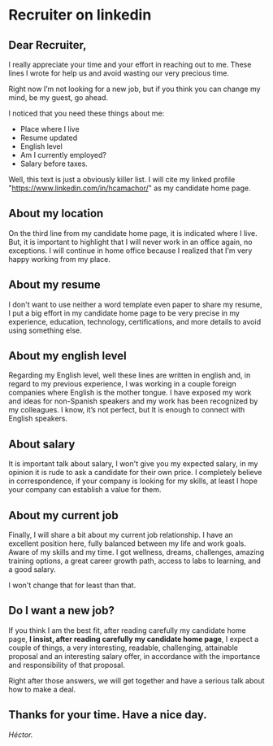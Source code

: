 # Recruiter on linkedin

## Dear Recruiter,

I really appreciate your time and your effort in reaching out to me. These lines I wrote for help us and avoid wasting our very precious time. 

Right now I’m not looking for a new job, but if you think you can change my mind, be my guest, go ahead.

I noticed that you need these things about me:
- Place where I live
- Resume updated
- English level
- Am I currently employed?
- Salary before taxes.

Well, this text is just a obviously killer list. I will cite my linked profile "https://www.linkedin.com/in/hcamachor/" as my candidate home page.

## About my location
On the third line from my candidate home page, it is indicated where I live. But, it is important to highlight that I will never work in an office again, no exceptions. I will continue in home office because I realized that I'm very happy working from my place.

## About my resume
I don't want to use neither a word template even paper to share my resume, I put a big effort in my candidate home page to be very precise in my experience, education, technology, certifications, and more details to avoid using something else.

## About my english level
Regarding my English level, well these lines are written in english and, in regard to my previous experience, I was working in a couple foreign companies where English is the mother tongue. I have exposed my work and ideas for non-Spanish speakers and my work has been recognized by my colleagues. I know, it’s not perfect, but It is enough to connect with English speakers.

## About salary
It is important talk about salary, I won't give you my expected salary, in my opinion it is rude to ask a candidate for their own price. I completely believe in correspondence, if your company is looking for my skills, at least I hope your company can establish a value for them.

##  About my current job
Finally, I will share a bit about my current job relationship. I have an excellent position here, fully balanced between my life and work goals. Aware of my skills and my time. I got wellness, dreams, challenges, amazing training options, a great career growth path, access to labs to learning,  and a good salary.

I won't change that for least than that. 

## Do I want a new job?
If you think I am the best fit, after reading carefully my candidate home page, **I insist, after reading carefully my candidate home page**, I expect a couple of things, a very interesting, readable, challenging, attainable proposal and an interesting salary offer, in accordance with the importance and responsibility of that proposal.

Right after those answers, we will get together and have a serious talk about how to make a deal.

Thanks for your time. Have a nice day.
---
_Héctor._

